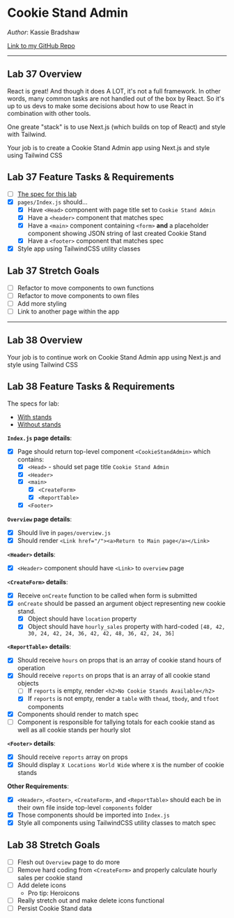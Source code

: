 # Cookie Stand Admin

*Author*: Kassie Bradshaw

[Link to my GitHub Repo](https://github.com/kassiebradshaw/cookie-stand-admin)

---

## Lab 37 Overview

React is great! And though it does A LOT, it's not a full framework. In other words, many common tasks are not handled out of the box by React. So it's up to us devs to make some decisions about how to use React in combination with other tools.

One greate "stack" is to use Next.js (which builds on top of React) and style with Tailwind.

Your job is to create a Cookie Stand Admin app using Next.js and style using Tailwind CSS

## Lab 37 Feature Tasks & Requirements

* [ ] [The spec for this lab](specs/v1_spec.png)
* [x] `pages/Index.js` should...
  * [x] Have `<Head>` component with page title set to `Cookie Stand Admin`
  * [x] Have a `<header>` component that matches spec
  * [x] Have a `<main>` component containing `<form>` **and** a placeholder component showing JSON string of last created Cookie Stand
  * [x] Have a `<footer>` component that matches spec
* [x] Style app using TailwindCSS utility classes

## Lab 37 Stretch Goals

* [ ] Refactor to move components to own functions
* [ ] Refactor to move components to own files
* [ ] Add more styling
* [ ] Link to another page within the app

---

## Lab 38 Overview

Your job is to continue work on Cookie Stand Admin app using Next.js and style using Tailwind CSS

## Lab 38 Feature Tasks & Requirements

The specs for lab:

* [With stands](specs/v2_spec.png)
* [Without stands](specs/no_stands_spec.png)

**`Index.js` page details**:

* [x] Page should return top-level component `<CookieStandAdmin>` which contains:
  * [x] `<Head>` - should set page title `Cookie Stand Admin`
  * [x] `<Header>`
  * [x] `<main>`
    * [x] `<CreateForm>`
    * [x] `<ReportTable>`
  * [x] `<Footer>`

**`Overview` page details**:

* [x] Should live in `pages/overview.js`
* [x] Should render `<Link href="/"><a>Return to Main page</a></Link>`

**`<Header>` details**:

* [x] `<Header>` component should have `<Link>` to `overview` page

**`<CreateForm>` details**:

* [x] Receive `onCreate` function to be called when form is submitted
* [x] `onCreate` should be passed an argument object representing new cookie stand.
  * [x] Object should have `location` property
  * [x] Object should have `hourly_sales` property with hard-coded `[48, 42, 30, 24, 42, 24, 36, 42, 42, 48, 36, 42, 24, 36]`

**`<ReportTable>` details**:

* [x] Should receive `hours` on props that is an array of cookie stand hours of operation
* [x] Should receive `reports` on props that is an array of all cookie stand objects
  * [ ] If `reports` is empty, render `<h2>No Cookie Stands Available</h2>`
  * [x] If `reports` is not empty, render a `table` with `thead`, `tbody`, and `tfoot` components
* [x] Components should render to match spec
* [ ] Component is responsible for tallying totals for each cookie stand as well as all cookie stands per hourly slot

**`<Footer>` details**:

* [x] Should receive `reports` array on props
* [x] Should display `X Locations World Wide` where `X` is the number of cookie stands

**Other Requirements**:

* [x] `<Header>`, `<Footer>`, `<CreateForm>`, and `<ReportTable>` should each be in their own file inside top-level `components` folder
* [x] Those components should be imported into `Index.js`
* [x] Style all components using TailwindCSS utility classes to match spec

## Lab 38 Stretch Goals

* [ ] Flesh out `Overview` page to do more
* [ ] Remove hard coding from `<CreateForm>` and properly calculate hourly sales per cookie stand
* [ ] Add delete icons
  * Pro tip: Heroicons
* [ ] Really stretch out and make delete icons functional
* [ ] Persist Cookie Stand data
